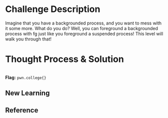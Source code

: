 # Challenge Description

Imagine that you have a backgrounded process, and you want to mess with it some more. What do you do? Well, you can foreground a backgrounded process with fg just like you foreground a suspended process! This level will walk you through that!
# Thought Process & Solution

```bash

```
**Flag:** `pwn.college{}`
## New Learning
## Reference

